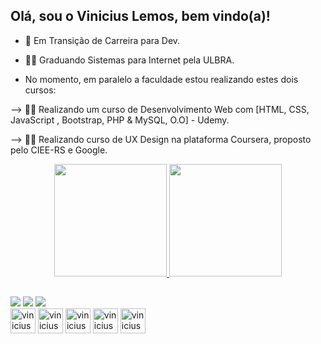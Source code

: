 ## Olá, sou o Vinicius Lemos, bem vindo(a)!
- 💼 Em Transição de Carreira para Dev.
- 👨‍🎓 Graduando Sistemas para Internet pela ULBRA.

- No momento, em paralelo a faculdade estou realizando estes dois cursos:

--> 👨‍💻 Realizando um curso de Desenvolvimento Web com [HTML, CSS, JavaScript , Bootstrap, PHP & MySQL, O.O] - Udemy.

--> 👨‍💻 Realizando curso de UX Design na plataforma Coursera, proposto pelo CIEE-RS e Google.

<div align="center">
  <a href="https://github.com/viniciuslemos93">
  <img height="180em" src="https://github-readme-stats.vercel.app/api?username=viniciuslemos93&show_icons=true&theme=dark&include_all_commits=true&count_private=true"/>
  <img height="180em" src="https://github-readme-stats.vercel.app/api/top-langs/?username=viniciuslemos93&layout=compact&langs_count=7&theme=dark"/>
</div>

##

<div>
  <a href="https://www.instagram.com/vinicius.lemos/" target="_blank"><img src="https://img.shields.io/badge/-Instagram-%23E4405F?style=for-the-badge&logo=instagram&logoColor=white" target="_blank"></a> 
  <a href = "mailto:vinycius1993@gmail.com"><img src="https://img.shields.io/badge/-Gmail-%23333?style=for-the-badge&logo=gmail&logoColor=white" target="_blank"></a>
  <a href="https://www.linkedin.com/in/vinicius-lemos93/" target="_blank"><img src="https://img.shields.io/badge/-LinkedIn-%230077B5?style=for-the-badge&logo=linkedin&logoColor=white" target="_blank"></a>
</div>
<div>
<img align="center" alt="vinicius-html" height="40 widht="50" src="https://cdn.jsdelivr.net/gh/devicons/devicon/icons/html5/html5-plain-wordmark.svg" />
<img align="center" alt="vinicius-css" height="40 widht="50" src="https://cdn.jsdelivr.net/gh/devicons/devicon/icons/css3/css3-plain-wordmark.svg" />
<img align="center" alt="vinicius-javascript" height="40 widht="50" src="https://cdn.jsdelivr.net/gh/devicons/devicon/icons/javascript/javascript-plain.svg" />
<img align="center" alt="vinicius-cplusplus" height="40 widht="50" src="https://cdn.jsdelivr.net/gh/devicons/devicon/icons/cplusplus/cplusplus-line.svg" />
<img align="center" alt="vinicius-mysql" height="40 widht="50" src="https://cdn.jsdelivr.net/gh/devicons/devicon/icons/mysql/mysql-original-wordmark.svg" />
</div>
